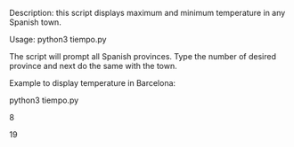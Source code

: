 Description: this script displays maximum and minimum temperature in any Spanish town.

Usage: python3 tiempo.py

The script will prompt all Spanish provinces. Type the number of desired province and next do the same with the town.

Example to display temperature in Barcelona:

python3 tiempo.py

8

19

